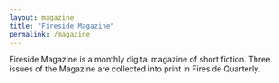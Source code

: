 ```yaml
---
layout: magazine
title: "Fireside Magazine"
permalink: /magazine
---
```

Fireside Magazine is a monthly digital magazine of short fiction. Three issues of the Magazine are collected into print in Fireside Quarterly.
